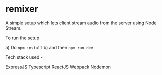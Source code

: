 # remixer

A simple setup which lets client stream audio from the server using Node Stream.

To run the setup

a) Do `npm install`
b) and then `npm run dev`

Tech stack used - 

ExpressJS
Typescript
ReactJS
Webpack
Nodemon
